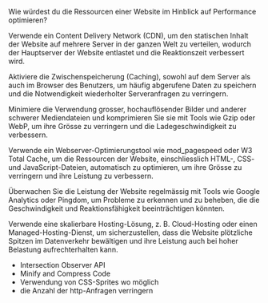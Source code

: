Wie würdest du die Ressourcen einer Website im Hinblick auf Performance optimieren?

Verwende ein Content Delivery Network (CDN), um den statischen Inhalt der Website auf mehrere Server in der ganzen Welt zu verteilen, 
wodurch der Hauptserver der Website entlastet und die Reaktionszeit verbessert wird.

Aktiviere die Zwischenspeicherung (Caching), sowohl auf dem Server als auch im Browser des Benutzers, 
um häufig abgerufene Daten zu speichern und die Notwendigkeit wiederholter Serveranfragen zu verringern.

Minimiere die Verwendung grosser, hochauflösender Bilder und anderer schwerer Mediendateien und komprimieren Sie sie mit Tools wie Gzip oder WebP, 
um ihre Grösse zu verringern und die Ladegeschwindigkeit zu verbessern.

Verwende ein Webserver-Optimierungstool wie mod_pagespeed oder W3 Total Cache, um die Ressourcen der Website, 
einschliesslich HTML-, CSS- und JavaScript-Dateien, automatisch zu optimieren, um ihre Grösse zu verringern und ihre Leistung zu verbessern.

Überwachen Sie die Leistung der Website regelmässig mit Tools wie Google Analytics oder Pingdom, um Probleme zu erkennen und zu beheben, 
die die Geschwindigkeit und Reaktionsfähigkeit beeinträchtigen könnten.

Verwende eine skalierbare Hosting-Lösung, z. B. Cloud-Hosting oder einen Managed-Hosting-Dienst, um sicherzustellen, 
dass die Website plötzliche Spitzen im Datenverkehr bewältigen und ihre Leistung auch bei hoher Belastung aufrechterhalten kann.

- Intersection Observer API
- Minify and Compress Code
- Verwendung von CSS-Sprites wo möglich
- die Anzahl der http-Anfragen verringern

